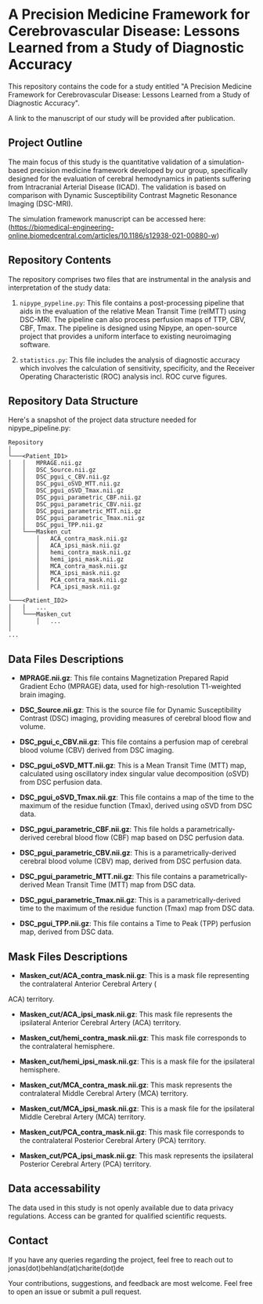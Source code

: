 # A Precision Medicine Framework for Cerebrovascular Disease: Lessons Learned from a Study of Diagnostic Accuracy

This repository contains the code for a study entitled "A Precision Medicine Framework for Cerebrovascular Disease: Lessons Learned from a Study of Diagnostic Accuracy". 

A link to the manuscript of our study will be provided after publication. 

## Project Outline

The main focus of this study is the quantitative validation of a simulation-based precision medicine framework developed by our group, specifically designed for the evaluation of cerebral hemodynamics in patients suffering from Intracranial Arterial Disease (ICAD). The validation is based on comparison with Dynamic Susceptibility Contrast Magnetic Resonance Imaging (DSC-MRI).

The simulation framework manuscript can be accessed here: (https://biomedical-engineering-online.biomedcentral.com/articles/10.1186/s12938-021-00880-w)

## Repository Contents

The repository comprises two files that are instrumental in the analysis and interpretation of the study data:

1. `nipype_pypeline.py`: This file contains a post-processing pipeline that aids in the evaluation of the relative Mean Transit Time (relMTT) using DSC-MRI. The pipeline can also process perfusion maps of TTP, CBV, CBF, Tmax. The pipeline is designed using Nipype, an open-source project that provides a uniform interface to existing neuroimaging software.

2. `statistics.py`: This file includes the analysis of diagnostic accuracy which involves the calculation of sensitivity, specificity, and the Receiver Operating Characteristic (ROC) analysis incl. ROC curve figures.

## Repository Data Structure

Here's a snapshot of the project data structure needed for nipype_pipeline.py:

```
Repository
│
└───<Patient_ID1>
│   │   MPRAGE.nii.gz
│   │   DSC_Source.nii.gz
│   │   DSC_pgui_c_CBV.nii.gz
│   │   DSC_pgui_oSVD_MTT.nii.gz
│   │   DSC_pgui_oSVD_Tmax.nii.gz
│   │   DSC_pgui_parametric_CBF.nii.gz
│   │   DSC_pgui_parametric_CBV.nii.gz
│   │   DSC_pgui_parametric_MTT.nii.gz
│   │   DSC_pgui_parametric_Tmax.nii.gz
│   │   DSC_pgui_TPP.nii.gz
│   └───Masken_cut
│       │   ACA_contra_mask.nii.gz
│       │   ACA_ipsi_mask.nii.gz
│       │   hemi_contra_mask.nii.gz
│       │   hemi_ipsi_mask.nii.gz
│       │   MCA_contra_mask.nii.gz
│       │   MCA_ipsi_mask.nii.gz
│       │   PCA_contra_mask.nii.gz
│       │   PCA_ipsi_mask.nii.gz
│   
└───<Patient_ID2>
│   │   ...
│   └───Masken_cut
│       │   ...
│
...
```

## Data Files Descriptions

- **MPRAGE.nii.gz**: This file contains Magnetization Prepared Rapid Gradient Echo (MPRAGE) data, used for high-resolution T1-weighted brain imaging.

- **DSC_Source.nii.gz**: This is the source file for Dynamic Susceptibility Contrast (DSC) imaging, providing measures of cerebral blood flow and volume.

- **DSC_pgui_c_CBV.nii.gz**: This file contains a perfusion map of cerebral blood volume (CBV) derived from DSC imaging.

- **DSC_pgui_oSVD_MTT.nii.gz**: This is a Mean Transit Time (MTT) map, calculated using oscillatory index singular value decomposition (oSVD) from DSC perfusion data.

- **DSC_pgui_oSVD_Tmax.nii.gz**: This file contains a map of the time to the maximum of the residue function (Tmax), derived using oSVD from DSC data.

- **DSC_pgui_parametric_CBF.nii.gz**: This file holds a parametrically-derived cerebral blood flow (CBF) map based on DSC perfusion data.

- **DSC_pgui_parametric_CBV.nii.gz**: This is a parametrically-derived cerebral blood volume (CBV) map, derived from DSC perfusion data.

- **DSC_pgui_parametric_MTT.nii.gz**: This file contains a parametrically-derived Mean Transit Time (MTT) map from DSC data.

- **DSC_pgui_parametric_Tmax.nii.gz**: This is a parametrically-derived time to the maximum of the residue function (Tmax) map from DSC data.

- **DSC_pgui_TPP.nii.gz**: This file contains a Time to Peak (TPP) perfusion map, derived from DSC data.

## Mask Files Descriptions

- **Masken_cut/ACA_contra_mask.nii.gz**: This is a mask file representing the contralateral Anterior Cerebral Artery (

ACA) territory.

- **Masken_cut/ACA_ipsi_mask.nii.gz**: This mask file represents the ipsilateral Anterior Cerebral Artery (ACA) territory.

- **Masken_cut/hemi_contra_mask.nii.gz**: This mask file corresponds to the contralateral hemisphere.

- **Masken_cut/hemi_ipsi_mask.nii.gz**: This is a mask file for the ipsilateral hemisphere.

- **Masken_cut/MCA_contra_mask.nii.gz**: This mask represents the contralateral Middle Cerebral Artery (MCA) territory.

- **Masken_cut/MCA_ipsi_mask.nii.gz**: This is a mask file for the ipsilateral Middle Cerebral Artery (MCA) territory.

- **Masken_cut/PCA_contra_mask.nii.gz**: This mask file corresponds to the contralateral Posterior Cerebral Artery (PCA) territory.

- **Masken_cut/PCA_ipsi_mask.nii.gz**: This mask represents the ipsilateral Posterior Cerebral Artery (PCA) territory.

## Data accessability

The data used in this study is not openly available due to data privacy regulations. Access can be granted for qualified scientific requests. 

## Contact

If you have any queries regarding the project, feel free to reach out to jonas(dot)behland(at)charite(dot)de

Your contributions, suggestions, and feedback are most welcome. Feel free to open an issue or submit a pull request.

